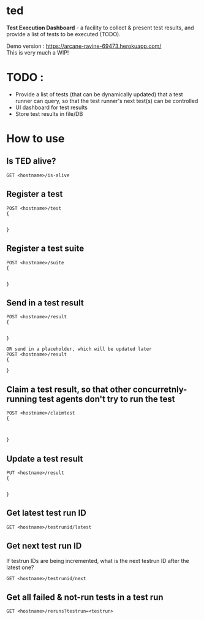 # ted

**Test Execution Dashboard** - a facility to collect &amp; present test results, and provide a list of tests to be executed (TODO).

Demo version : https://arcane-ravine-69473.herokuapp.com/  
This is very much a WIP!

# TODO :

- Provide a list of tests (that can be dynamically updated) that a test runner can query, so that the test runner's next test(s) can be controlled
- UI dashboard for test results
- Store test results in file/DB

# How to use

## Is TED alive?

`GET <hostname>/is-alive`

## Register a test

```
POST <hostname>/test
{


}
```

## Register a test suite

```
POST <hostname>/suite
{


}
```

## Send in a test result

```
POST <hostname>/result
{


}

OR send in a placeholder, which will be updated later
POST <hostname>/result
{

}
```

## Claim a test result, so that other concurretnly-running test agents don't try to run the test

```
POST <hostname>/claimtest
{



}
```

## Update a test result

```
PUT <hostname>/result
{


}
```

## Get latest test run ID

```
GET <hostname>/testrunid/latest
```

## Get next test run ID

If testrun IDs are being incremented, what is the next testrun ID after the latest one?

```
GET <hostname>/testrunid/next
```

## Get all failed & not-run tests in a test run

```
GET <hostname>/reruns?testrun=<testrun>
```
